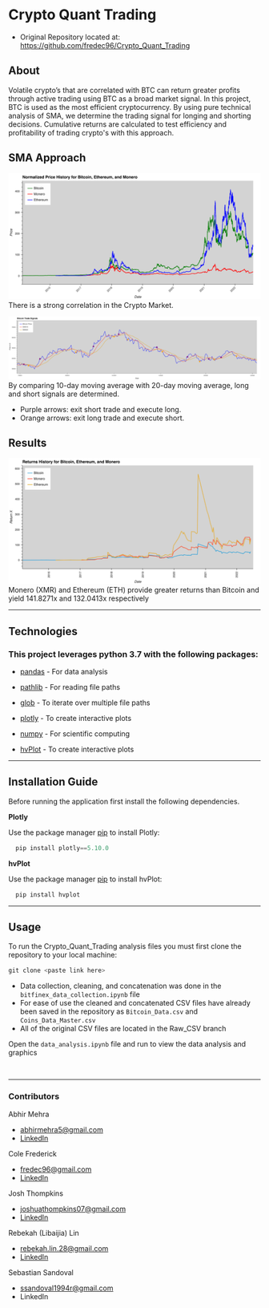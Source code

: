 # Crypto Quant Trading
* Original Repository located at: https://github.com/fredec96/Crypto_Quant_Trading
## About
Volatile crypto’s that are correlated with BTC can return greater profits through active trading using BTC as a broad market signal. In this project, BTC is used as the most efficient cryptocurrency. By using pure technical analysis of SMA, we determine the trading signal for longing and shorting decisions. Cumulative returns are calculated to test efficiency and profitability of trading crypto's with this approach.

## SMA Approach
![Strong Correlation in the Crypto Market](Images/normalized_price.png)
There is a strong correlation in the Crypto Market.

![SMA Buy and Short Signals](Images/trading_signals.png)
By comparing 10-day moving average with 20-day moving average, long and short signals are determined. 
* Purple arrows: exit short trade and execute long. 
* Orange arrows: exit long trade and execute short.

## Results
![Return History Using our Strategy](Images/Cum_returns_graph.png)
Monero (XMR) and Ethereum (ETH) provide greater returns than Bitcoin and yield 141.8271x and 132.0413x respectively

---
## Technologies 
### This project leverages python 3.7 with the following packages:

* [pandas](https://github.com/pandas-dev/pandas) - For data analysis 

* [pathlib](https://docs.python.org/3/library/pathlib.html) - For reading file paths

* [glob](https://docs.python.org/3/library/glob.html) - To iterate over multiple file paths

* [plotly](https://github.com/plotly/plotly.py) - To create interactive plots

* [numpy](https://github.com/numpy/numpy) - For scientific computing

* [hvPlot](https://github.com/holoviz/hvplot) - To create interactive plots
---
## Installation Guide 
Before running the application first install the following dependencies.

**Plotly**

Use the package manager [pip](https://pip.pypa.io/en/stable/) to install Plotly:

```python
  pip install plotly==5.10.0
```

**hvPlot**

Use the package manager [pip](https://pip.pypa.io/en/stable/) to install hvPlot:

```python
  pip install hvplot
```

---
## Usage 

To run the Crypto_Quant_Trading analysis files you must first clone the repository to your local machine:

```python
git clone <paste link here>
```
* Data collection, cleaning, and concatenation was done in the ```bitfinex_data_collection.ipynb``` file 
* For ease of use the cleaned and concatenated CSV files have already been saved in the repository as ```Bitcoin_Data.csv``` and ```Coins_Data_Master.csv```
* All of the original CSV files are located in the Raw_CSV branch 

Open the ```data_analysis.ipynb``` file and run to view the data analysis and graphics 
  
<br>

---

### Contributors 

Abhir Mehra
* abhirmehra5@gmail.com
* [LinkedIn](https://www.linkedin.com/in/abhir-mehra/)

Cole Frederick
* fredec96@gmail.com
* [LinkedIn](https://www.linkedin.com/in/cole-frederick-085982b0/)

Josh Thompkins
* joshuathompkins07@gmail.com
* [LinkedIn](https://www.linkedin.com/in/rebekah-lin/)

Rebekah (Libaijia) Lin
* rebekah.lin.28@gmail.com
* [LinkedIn](https://www.linkedin.com/in/joshua-thompkins/)

Sebastian Sandoval
* ssandoval1994r@gmail.com
* LinkedIn
